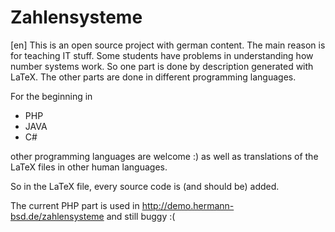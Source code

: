 # Zahlensysteme
[en]
This is an open source project with german content. The main reason is for teaching IT stuff. Some students have problems in understanding how number systems work. 
So one part is done by description generated with LaTeX. The other parts are done in different programming languages.

For the beginning in 
- PHP
- JAVA
- C#

other programming languages are welcome :) as well as translations of the LaTeX files in other human languages. 

So in the LaTeX file, every source code is (and should be) added. 

The current PHP part is used in http://demo.hermann-bsd.de/zahlensysteme and still buggy :(
